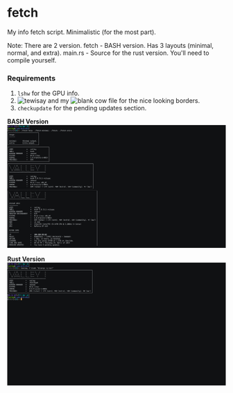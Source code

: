 # fetch
My info fetch script. Minimalistic (for the most part).

Note: There are 2 version.
fetch - BASH version. Has 3 layouts (minimal, normal, and extra).
main.rs - Source for the rust version. You'll need to compile yourself.

### Requirements
1. `lshw` for the GPU info.
2. ![tewisay](https://github.com/lucy/tewisay) and my ![blank cow file](https://github.com/Phate6660/dotfiles/blob/master/Cow%20Files/blank.cow) for the nice looking borders.
3. `checkupdate` for the pending updates section.

**BASH Version**
![BASH](scrot.png?raw=true "BASH")

**Rust Version**
![Rust](rust.png?raw=true "Rust")
